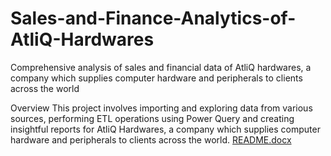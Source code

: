 # Sales-and-Finance-Analytics-of-AtliQ-Hardwares
Comprehensive analysis of sales and financial data of AtliQ hardwares, a company which supplies computer hardware and peripherals to clients across the world

Overview
This project involves importing and exploring data from various sources, performing ETL operations using Power Query and creating insightful reports for AtliQ Hardwares, a company which supplies computer hardware and peripherals to clients across the world.
[README.docx](https://github.com/nowraahmed/Sales-and-Finance-Analytics-of-AtliQ-Hardwares/files/13927177/README.docx)

